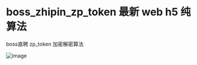 # boss_zhipin_zp_token 最新 web h5 纯算法
boss直聘 zp_token 加密解密算法


![image](https://github.com/liuyuanjun520/boss_zhipin_zp_token/assets/54762364/73b4a1af-974c-41c6-bbac-e4317b8fb114)
